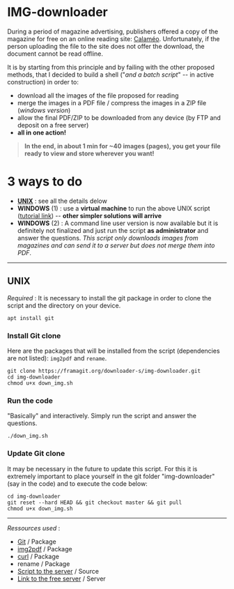 # IMG-downloader

During a period of magazine advertising, publishers offered a copy of the magazine for free on an online reading site: [Calaméo](https://calameo.com). Unfortunately, if the person uploading the file to the site does not offer the download, the document cannot be read offline.

It is by starting from this principle and by failing with the other proposed methods, that I decided to build a shell ("*and a batch script*" -- in active construction) in order to:
- download all the images of the file proposed for reading
- merge the images in a PDF file / compress the images in a ZIP file (*windows version*)
- allow the final PDF/ZIP to be downloaded from any device (by FTP and deposit on a free server)
- **all in one action!**

> **In the end, in about 1 min for ~40 images (pages), you get your file ready to view and store wherever you want!**

# 3 ways to do
- **[UNIX](#unix)** : see all the details delow
- **WINDOWS** (1) : use a **virtual machine** to run the above UNIX script ([tutorial link](https://medium.com/platform-engineer/how-to-install-debian-linux-on-virtualbox-with-guest-additions-778afa0ee7e0)) -- **other simpler solutions will arrive**
- **WINDOWS** (2) : A command line user version is now available but it is definitely not finalized and just run the script **as administrator** and answer the questions. *This script only downloads images from magazines and can send it to a server but does not merge them into PDF*.

---

## UNIX
*Required* :
It is necessary to install the git package in order to clone the script and the directory on your device.
```{bash}
apt install git
```

### Install Git clone
Here are the packages that will be installed from the script (dependencies are not listed): `img2pdf` and `rename`.
```{bash}
git clone https://framagit.org/downloader-s/img-downloader.git
cd img-downloader
chmod u+x down_img.sh
```
### Run the code
"Basically" and interactively. Simply run the script and answer the questions.
```{bash}
./down_img.sh
```
### Update Git clone
It may be necessary in the future to update this script. For this it is extremely important to place yourself in the git folder "img-downloader" (say in the code) and to execute the code below:
```{bash}
cd img-downloader
git reset --hard HEAD && git checkout master && git pull
chmod u+x down_img.sh 
```

---

*Ressources used* :
- [Git](https://github.com/git/git) / Package
- [img2pdf](https://gitlab.mister-muffin.de/josch/img2pdf) / Package
- [curl](https://github.com/curl/curl) / Package
- rename / Package
- [Script to the server](https://forum.ubuntu-fr.org/viewtopic.php?id=120246) / Source
- [Link to the free server](http://dl.free.fr) / Server